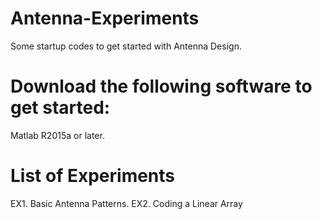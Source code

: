 # Antenna-Experiments
Some startup codes to get started with Antenna Design.
# Download the following software to get started:
Matlab R2015a or later.
# List of Experiments
EX1. Basic Antenna Patterns.
EX2. Coding a Linear Array
